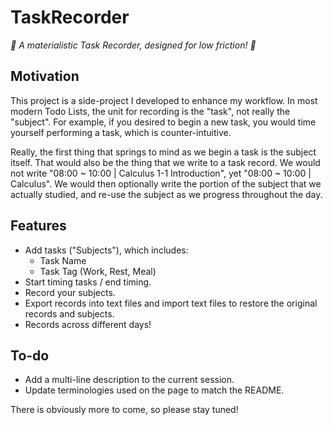 # TaskRecorder
_📝 A materialistic Task Recorder, designed for low friction! 📝_
## Motivation
This project is a side-project I developed to enhance my workflow.
In most modern Todo Lists, the unit for recording is the "task", not really the "subject".
For example, if you desired to begin a new task, you would time yourself performing a task, which is counter-intuitive.

Really, the first thing that springs to mind as we begin a task is the subject itself.
That would also be the thing that we write to a task record.
We would not write "08:00 ~ 10:00 | Calculus 1-1 Introduction", yet "08:00 ~ 10:00 | Calculus".
We would then optionally write the portion of the subject that we actually studied, and re-use the subject as we progress throughout the day.

## Features
- Add tasks ("Subjects"), which includes:
  - Task Name
  - Task Tag (Work, Rest, Meal)
- Start timing tasks / end timing.
- Record your subjects.
- Export records into text files and import text files to restore the original records and subjects.
- Records across different days!

## To-do
- Add a multi-line description to the current session.
- Update terminologies used on the page to match the README.

There is obviously more to come, so please stay tuned!
